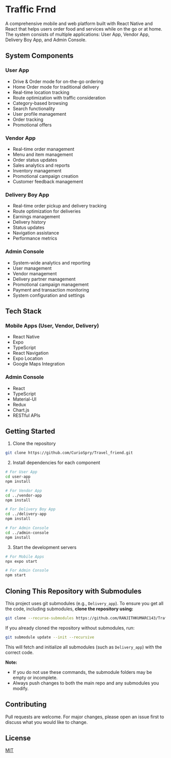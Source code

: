 # Traffic Frnd

A comprehensive mobile and web platform built with React Native and React that helps users order food and services while on the go or at home. The system consists of multiple applications: User App, Vendor App, Delivery Boy App, and Admin Console.

## System Components

### User App
- Drive & Order mode for on-the-go ordering
- Home Order mode for traditional delivery
- Real-time location tracking
- Route optimization with traffic consideration
- Category-based browsing
- Search functionality
- User profile management
- Order tracking
- Promotional offers

### Vendor App
- Real-time order management
- Menu and item management
- Order status updates
- Sales analytics and reports
- Inventory management
- Promotional campaign creation
- Customer feedback management

### Delivery Boy App
- Real-time order pickup and delivery tracking
- Route optimization for deliveries
- Earnings management
- Delivery history
- Status updates
- Navigation assistance
- Performance metrics

### Admin Console
- System-wide analytics and reporting
- User management
- Vendor management
- Delivery partner management
- Promotional campaign management
- Payment and transaction monitoring
- System configuration and settings

## Tech Stack

### Mobile Apps (User, Vendor, Delivery)
- React Native
- Expo
- TypeScript
- React Navigation
- Expo Location
- Google Maps Integration

### Admin Console
- React
- TypeScript
- Material-UI
- Redux
- Chart.js
- RESTful APIs

## Getting Started

1. Clone the repository
```bash
git clone https://github.com/CurioSpry/Travel_friend.git
```

2. Install dependencies for each component
```bash
# For User App
cd user-app
npm install

# For Vendor App
cd ../vendor-app
npm install

# For Delivery Boy App
cd ../delivery-app
npm install

# For Admin Console
cd ../admin-console
npm install
```

3. Start the development servers
```bash
# For Mobile Apps
npx expo start

# For Admin Console
npm start
```

## Cloning This Repository with Submodules

This project uses git submodules (e.g., `Delivery_app`). To ensure you get all the code, including submodules, **clone the repository using:**

```sh
git clone --recurse-submodules https://github.com/RANJITHKUMARC143/Trafficfrnd.git
```

If you already cloned the repository without submodules, run:

```sh
git submodule update --init --recursive
```

This will fetch and initialize all submodules (such as `Delivery_app`) with the correct code.

**Note:**
- If you do not use these commands, the submodule folders may be empty or incomplete.
- Always push changes to both the main repo and any submodules you modify.

## Contributing

Pull requests are welcome. For major changes, please open an issue first to discuss what you would like to change.

## License

[MIT](https://choosealicense.com/licenses/mit/)

